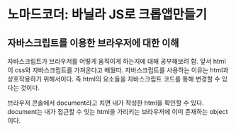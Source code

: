 <h1>노마드코더: 바닐라 JS로 크롭앱만들기</h1>

<h2>자바스크립트를 이용한 브라우저에 대한 이해</h2>

자바스크립트가 브라우저를 어떻게 움직이게 하는지에 대해 공부해보려 함.
앞서 html이 css와 자바스크립트를 가져온다고 배웠따.
자바스크립트를 사용하는 이유는 html과 상호작용하기 위해서이다.
즉 html의 요소들을 자바스크립트 코드를 통해 변경할 수 있다는 것이다.

브라우저 콘솔에서 document라고 치면 내가 작성한 html을 확인할 수 있다.
document는 내가 접근할 수 잇는 html을 가리키는 브라우저에 이미 존재하는 object이다.

